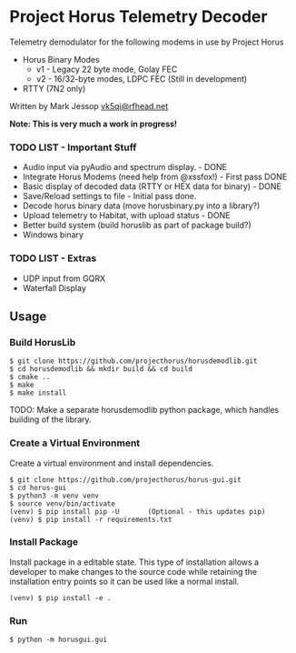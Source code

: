 # Project Horus Telemetry Decoder

Telemetry demodulator for the following modems in use by Project Horus
* Horus Binary Modes
  * v1 - Legacy 22 byte mode, Golay FEC
  * v2 - 16/32-byte modes, LDPC FEC (Still in development)
* RTTY (7N2 only)


Written by Mark Jessop <vk5qi@rfhead.net>

**Note: This is very much a work in progress!**


### TODO LIST - Important Stuff
* Audio input via pyAudio and spectrum display. - DONE
* Integrate Horus Modems (need help from @xssfox!) - First pass DONE
* Basic display of decoded data (RTTY or HEX data for binary) - DONE
* Save/Reload settings to file - Initial pass done.
* Decode horus binary data (move horusbinary.py into a library?)
* Upload telemetry to Habitat, with upload status - DONE
* Better build system (build horuslib as part of package build?)
* Windows binary

### TODO LIST - Extras
* UDP input from GQRX
* Waterfall Display 

## Usage

### Build HorusLib

```console
$ git clone https://github.com/projecthorus/horusdemodlib.git
$ cd horusdemodlib && mkdir build && cd build
$ cmake ..
$ make
$ make install
```

TODO: Make a separate horusdemodlib python package, which handles building of the library.

### Create a Virtual Environment

Create a virtual environment and install dependencies.

```console
$ git clone https://github.com/projecthorus/horus-gui.git
$ cd horus-gui
$ python3 -m venv venv
$ source venv/bin/activate
(venv) $ pip install pip -U       (Optional - this updates pip)
(venv) $ pip install -r requirements.txt
```

### Install Package

Install package in a editable state. This type of installation allows a
developer to make changes to the source code while retaining the installation
entry points so it can be used like a normal install.

```console
(venv) $ pip install -e .
```

### Run
```console
$ python -m horusgui.gui
```